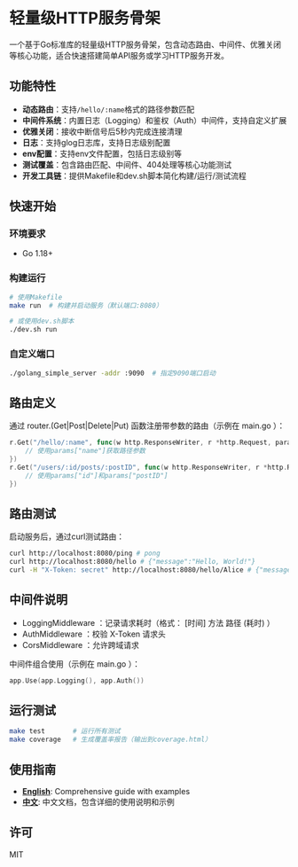# 轻量级HTTP服务骨架

一个基于Go标准库的轻量级HTTP服务骨架，包含动态路由、中间件、优雅关闭等核心功能，适合快速搭建简单API服务或学习HTTP服务开发。

## 功能特性
- **动态路由**：支持`/hello/:name`格式的路径参数匹配
- **中间件系统**：内置日志（Logging）和鉴权（Auth）中间件，支持自定义扩展
- **优雅关闭**：接收中断信号后5秒内完成连接清理
- **日志**：支持glog日志库，支持日志级别配置
- **env配置**：支持env文件配置，包括日志级别等
- **测试覆盖**：包含路由匹配、中间件、404处理等核心功能测试
- **开发工具链**：提供Makefile和dev.sh脚本简化构建/运行/测试流程

## 快速开始

### 环境要求
- Go 1.18+

### 构建运行
```bash
# 使用Makefile
make run  # 构建并启动服务（默认端口:8080）

# 或使用dev.sh脚本
./dev.sh run
```

### 自定义端口
```bash
./golang_simple_server -addr :9090  # 指定9090端口启动
```

## 路由定义
通过 router.(Get|Post|Delete|Put) 函数注册带参数的路由（示例在 main.go ）：

```go
r.Get("/hello/:name", func(w http.ResponseWriter, r *http.Request, params map[string]string) {
    // 使用params["name"]获取路径参数
})
r.Get("/users/:id/posts/:postID", func(w http.ResponseWriter, r *http.Request, params map[string]string) {
    // 使用params["id"]和params["postID"]
})
```

## 路由测试
启动服务后，通过curl测试路由：

```bash
curl http://localhost:8080/ping # pong
curl http://localhost:8080/hello # {"message":"Hello, World!"}
curl -H "X-Token: secret" http://localhost:8080/hello/Alice # {"message":"Hello, Alice!"}
```

## 中间件说明
- LoggingMiddleware ：记录请求耗时（格式： [时间] 方法 路径 (耗时) ）
- AuthMiddleware ：校验 X-Token 请求头
- CorsMiddleware ：允许跨域请求

中间件组合使用（示例在 main.go ）：
```go
app.Use(app.Logging(), app.Auth())
```

## 运行测试
```bash
make test       # 运行所有测试
make coverage   # 生成覆盖率报告（输出到coverage.html）
```

## 使用指南
* **[English](docs/en/usage.md)**: Comprehensive guide with examples
* **[中文](docs/cn/usage.md)**: 中文文档，包含详细的使用说明和示例

## 许可
MIT